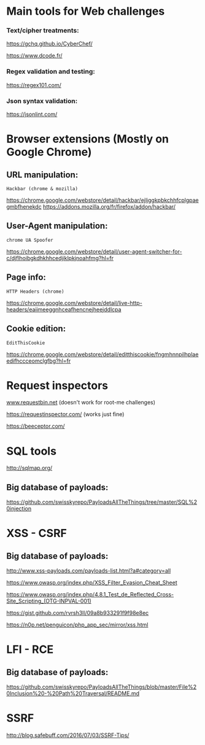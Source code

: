 # Main tools for Web challenges

	
### Text/cipher treatments:

  https://gchq.github.io/CyberChef/
  
  https://www.dcode.fr/
  
### Regex validation and testing:
  
  https://regex101.com/
  
### Json syntax validation:
  
  https://jsonlint.com/
  
  
  
  
	

# Browser extensions (Mostly on Google Chrome)
  
## URL manipulation:
  
    Hackbar (chrome & mozilla)
   
   https://chrome.google.com/webstore/detail/hackbar/ejljggkpbkchhfcplgpaegmbfhenekdc
   https://addons.mozilla.org/fr/firefox/addon/hackbar/
  
## User-Agent manipulation:
  
    chrome UA Spoofer
   
   https://chrome.google.com/webstore/detail/user-agent-switcher-for-c/djflhoibgkdhkhhcedjiklpkjnoahfmg?hl=fr
   
## Page info:
  
    HTTP Headers (chrome)
   
   https://chrome.google.com/webstore/detail/live-http-headers/eaiimeeggnhceafhencnejheejddlcpa
   
## Cookie edition:
  
    EditThisCookie
   
   https://chrome.google.com/webstore/detail/editthiscookie/fngmhnnpilhplaeedifhccceomclgfbg?hl=fr
  

# Request inspectors

   www.requestbin.net (doesn't work for root-me challenges)
   
   https://requestinspector.com/ (works just fine)
   
   https://beeceptor.com/
   
# SQL tools

  http://sqlmap.org/
  
 ## Big database of payloads:
 
   https://github.com/swisskyrepo/PayloadsAllTheThings/tree/master/SQL%20injection
  
  
# XSS - CSRF

 ## Big database of payloads:
  
   http://www.xss-payloads.com/payloads-list.html?a#category=all
    
   https://www.owasp.org/index.php/XSS_Filter_Evasion_Cheat_Sheet
   
   https://www.owasp.org/index.php/4.8.1_Test_de_Reflected_Cross-Site_Scripting_(OTG-INPVAL-001)
    
   https://gist.github.com/rvrsh3ll/09a8b933291f9f98e8ec
   
   https://n0p.net/penguicon/php_app_sec/mirror/xss.html
   
# LFI - RCE

## Big database of payloads:

   https://github.com/swisskyrepo/PayloadsAllTheThings/blob/master/File%20Inclusion%20-%20Path%20Traversal/README.md
   
# SSRF

   http://blog.safebuff.com/2016/07/03/SSRF-Tips/ 
    
